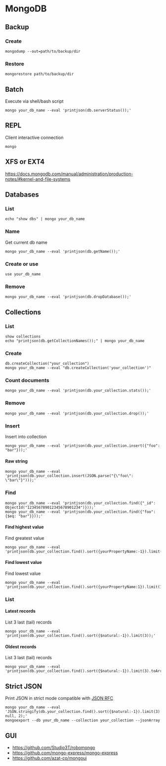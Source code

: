 # MongoDB

## Backup

### Create

    mongodump --out=path/to/backup/dir

### Restore

    mongorestore path/to/backup/dir

## Batch

Execute via shell/bash script

    mongo your_db_name --eval 'printjson(db.serverStatus());'

## REPL

Client interactive connection

    mongo

## XFS or EXT4

<https://docs.mongodb.com/manual/administration/production-notes/#kernel-and-file-systems>

## Databases

### List

    echo "show dbs" | mongo your_db_name

### Name

Get current db name

    mongo your_db_name --eval 'printjson(db.getName());'

### Create or use

    use your_db_name

### Remove

    mongo your_db_name --eval 'printjson(db.dropDatabase());'

## Collections

### List

    show collections
    echo "printjson(db.getCollectionNames());" | mongo your_db_name

### Create

    db.createCollection("your_collection")
    mongo your_db_name --eval "db.createCollection('your_collection')"

### Count documents

    mongo your_db_name --eval 'printjson(db.your_collection.stats());'

### Remove

    mongo your_db_name --eval 'printjson(db.your_collection.drop());'

### Insert

Insert into collection

    mongo your_db_name --eval 'printjson(db.your_collection.insert({"foo": "bar"}));'

#### Raw string

    mongo your_db_name --eval 'printjson(db.your_collection.insert(JSON.parse("{\"foo\": \"bar\"}")));'

### Find

    mongo your_db_name --eval 'printjson(db.your_collection.find({"_id": ObjectId("123456789012345678901234")}));'
    mongo your_db_name --eval 'printjson(db.your_collection.find({"foo": {$eq: "bar"}}));'

#### Find highest value

Find greatest value

    mongo your_db_name --eval 'printjson(db.your_collection.find().sort({yourPropertyName:-1}).limit(1));'

#### Find lowest value

Find lowest value

    mongo your_db_name --eval 'printjson(db.your_collection.find().sort({yourPropertyName:1}).limit(1));'

### List

#### Latest records

List 3 last (tail) records

    mongo your_db_name --eval 'printjson(db.your_collection.find().sort({$natural:-1}).limit(3));'

#### Oldest records

List 3 last (tail) records

    mongo your_db_name --eval 'printjson(db.your_collection.find().sort({$natural:-1}).limit(3).toArray());'

## Strict JSON

Print JSON in strict mode compatible with [JSON RFC](http://www.json.org)

    mongo your_db_name --eval 'JSON.stringify(db.your_collection.find().sort({$natural:-1}).limit(3).toArray(), null, 2);'
    mongoexport --db your_db_name --collection your_collection --jsonArray

## GUI

* https://github.com/Studio3T/robomongo
* https://github.com/mongo-express/mongo-express
* https://github.com/azat-co/mongoui
